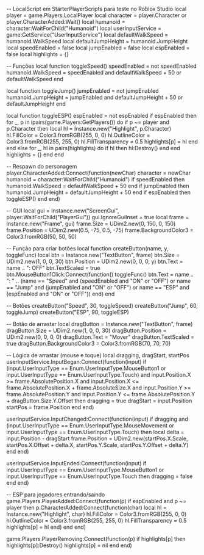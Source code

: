 -- LocalScript em StarterPlayerScripts para teste no Roblox Studio
local player = game.Players.LocalPlayer
local character = player.Character or player.CharacterAdded:Wait()
local humanoid = character:WaitForChild("Humanoid")
local userInputService = game:GetService("UserInputService")
local defaultWalkSpeed = humanoid.WalkSpeed
local defaultJumpHeight = humanoid.JumpHeight
local speedEnabled = false
local jumpEnabled = false
local espEnabled = false
local highlights = {}

-- Funções
local function toggleSpeed()
    speedEnabled = not speedEnabled
    humanoid.WalkSpeed = speedEnabled and defaultWalkSpeed + 50 or defaultWalkSpeed
end

local function toggleJump()
    jumpEnabled = not jumpEnabled
    humanoid.JumpHeight = jumpEnabled and defaultJumpHeight + 50 or defaultJumpHeight
end

local function toggleESP()
    espEnabled = not espEnabled
    if espEnabled then
        for _, p in ipairs(game.Players:GetPlayers()) do
            if p ~= player and p.Character then
                local hl = Instance.new("Highlight", p.Character)
                hl.FillColor = Color3.fromRGB(255, 0, 0)
                hl.OutlineColor = Color3.fromRGB(255, 255, 0)
                hl.FillTransparency = 0.5
                highlights[p] = hl
            end
        end
    else
        for _, hl in pairs(highlights) do
            if hl then hl:Destroy() end
        end
        highlights = {}
    end
end

-- Respawn do personagem
player.CharacterAdded:Connect(function(newChar)
    character = newChar
    humanoid = character:WaitForChild("Humanoid")
    if speedEnabled then humanoid.WalkSpeed = defaultWalkSpeed + 50 end
    if jumpEnabled then humanoid.JumpHeight = defaultJumpHeight + 50 end
    if espEnabled then toggleESP() end
end)

-- GUI
local gui = Instance.new("ScreenGui", player:WaitForChild("PlayerGui"))
gui.IgnoreGuiInset = true
local frame = Instance.new("Frame", gui)
frame.Size = UDim2.new(0, 150, 0, 150)
frame.Position = UDim2.new(0.5, -75, 0.5, -75)
frame.BackgroundColor3 = Color3.fromRGB(50, 50, 50)

-- Função para criar botões
local function createButton(name, y, toggleFunc)
    local btn = Instance.new("TextButton", frame)
    btn.Size = UDim2.new(1, 0, 0, 30)
    btn.Position = UDim2.new(0, 0, 0, y)
    btn.Text = name .. ": OFF"
    btn.TextScaled = true
    btn.MouseButton1Click:Connect(function()
        toggleFunc()
        btn.Text = name .. ": " .. (name == "Speed" and (speedEnabled and "ON" or "OFF") or
                                   name == "Jump" and (jumpEnabled and "ON" or "OFF") or
                                   name == "ESP" and (espEnabled and "ON" or "OFF"))
    end)
end

-- Botões
createButton("Speed", 30, toggleSpeed)
createButton("Jump", 60, toggleJump)
createButton("ESP", 90, toggleESP)

-- Botão de arrastar
local dragButton = Instance.new("TextButton", frame)
dragButton.Size = UDim2.new(1, 0, 0, 30)
dragButton.Position = UDim2.new(0, 0, 0, 0)
dragButton.Text = "Mover"
dragButton.TextScaled = true
dragButton.BackgroundColor3 = Color3.fromRGB(70, 70, 70)

-- Lógica de arrastar (mouse e toque)
local dragging, dragStart, startPos
userInputService.InputBegan:Connect(function(input)
    if (input.UserInputType == Enum.UserInputType.MouseButton1 or input.UserInputType == Enum.UserInputType.Touch) and
       input.Position.X >= frame.AbsolutePosition.X and input.Position.X <= frame.AbsolutePosition.X + frame.AbsoluteSize.X and
       input.Position.Y >= frame.AbsolutePosition.Y and input.Position.Y <= frame.AbsolutePosition.Y + dragButton.Size.Y.Offset then
        dragging = true
        dragStart = input.Position
        startPos = frame.Position
    end
end)

userInputService.InputChanged:Connect(function(input)
    if dragging and (input.UserInputType == Enum.UserInputType.MouseMovement or input.UserInputType == Enum.UserInputType.Touch) then
        local delta = input.Position - dragStart
        frame.Position = UDim2.new(startPos.X.Scale, startPos.X.Offset + delta.X, startPos.Y.Scale, startPos.Y.Offset + delta.Y)
    end
end)

userInputService.InputEnded:Connect(function(input)
    if input.UserInputType == Enum.UserInputType.MouseButton1 or input.UserInputType == Enum.UserInputType.Touch then
        dragging = false
    end
end)

-- ESP para jogadores entrando/saindo
game.Players.PlayerAdded:Connect(function(p)
    if espEnabled and p ~= player then
        p.CharacterAdded:Connect(function(char)
            local hl = Instance.new("Highlight", char)
            hl.FillColor = Color3.fromRGB(255, 0, 0)
            hl.OutlineColor = Color3.fromRGB(255, 255, 0)
            hl.FillTransparency = 0.5
            highlights[p] = hl
        end)
    end
end)

game.Players.PlayerRemoving:Connect(function(p)
    if highlights[p] then
        highlights[p]:Destroy()
        highlights[p] = nil
    end
end)

